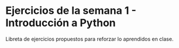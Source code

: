 # Ejercicios de la semana 1 - Introducción a Python

Libreta de ejercicios propuestos para reforzar lo aprendidos en clase. 
